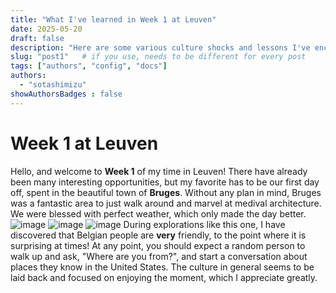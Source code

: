 ```yaml
---
title: "What I've learned in Week 1 at Leuven"
date: 2025-05-20
draft: false
description: "Here are some various culture shocks and lessons I've encountered along with my classmates."
slug: "post1"   # if you use, needs to be different for every post
tags: ["authors", "config", "docs"]
authors:
  - "sotashimizu"
showAuthorsBadges : false
---
```


# Week 1 at Leuven

 Hello, and welcome to **Week 1** of my time in Leuven! There have already been many interesting opportunities, but my favorite has to be our first day off, spent in the beautiful town of **Bruges**. Without any plan in mind, Bruges was a fantastic area to just walk around and marvel at medival architecture. We were blessed with perfect weather, which only made the day better. 
 ![image](https://i.ibb.co/XZJtjbWK/5e83ce82-d144-46e8-8806-81322d51d5b9.jpg)
 ![image](https://i.ibb.co/tTLMfMpW/IMG-5922.jpg)
 ![image](https://i.ibb.co/cKgD2LgL/IMG-5948.jpg)
 During explorations like this one, I have discovered that Belgian people are **very** friendly, to the point where it is surprising at times! At any point, you should expect a random person to walk up and ask, "Where are you from?", and start a conversation about places they know in the United States. The culture in general seems to be laid back and focused on enjoying the moment, which I appreciate greatly.